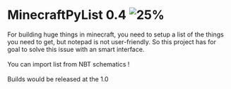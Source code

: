 # MinecraftPyList 0.4 ![25%](https://progress-bar.dev/25/?title=progress)
For building huge things in minecraft, you need to setup a list of the things you need to get, but notepad is not user-friendly. So this project has for goal to solve this issue with an smart interface.\
\
You can import list from NBT schematics !\
\
Builds would be released at the 1.0
